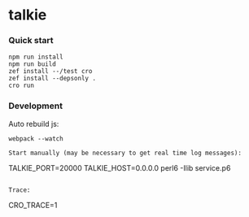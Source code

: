 # talkie

### Quick start

```
npm run install
npm run build
zef install --/test cro
zef install --depsonly .
cro run
```

### Development

Auto rebuild js:
```
webpack --watch

Start manually (may be necessary to get real time log messages):
```
TALKIE_PORT=20000 TALKIE_HOST=0.0.0.0 perl6  -Ilib service.p6
```

Trace:
```
CRO_TRACE=1
```













